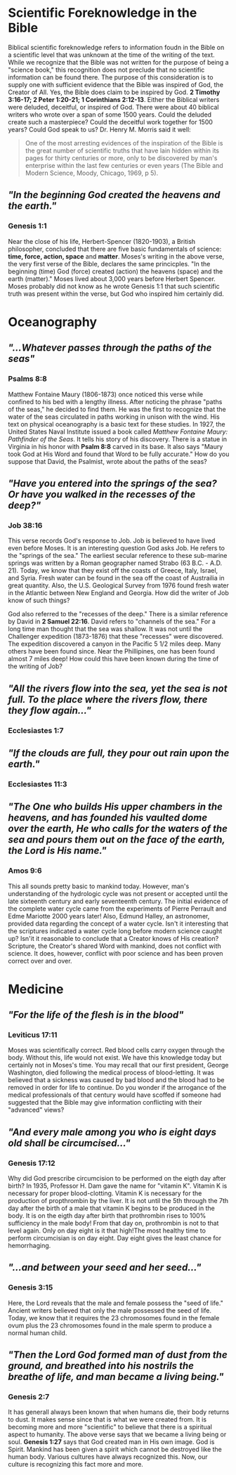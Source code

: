 # Scientific Foreknowledge in the Bible

Biblical scientific foreknowledge refers to information foudn in the Bible on a scientific level that was unknown at the time of the writing of the text. While we recognize that the Bible was not written for the purpose of being a "science book," this recognition does not preclude that no scientific information can be found there. The purpose of this consideration is to supply one with sufficient evidence that the Bible was inspired of God, the Creator of All. Yes, the Bible does claim to be inspired by God. **2 Timothy 3:16-17; 2 Peter 1:20-21; 1 Corinthians 2:12-13**. Either the Biblical writers were deluded, deceitful, or inspired of God. There were about 40 biblical writers who wrote over a span of some 1500 years. Could the deluded create such a masterpiece? Could the deceitful work together for 1500 years? Could God speak to us? Dr. Henry M. Morris said it well:

> One of the most arresting evidences of the inspiration of the Bible is the great number of scientific truths that have lain hidden within its pages for thirty centuries or more, only to be discovered by man's enterprise within the last few centuries or even years (The Bible and Modern Science, Moody, Chicago, 1969, p 5).

## _"In the beginning God created the heavens and the earth."_
### Genesis 1:1

Near the close of his life, Herbert-Spencer (1820-1903), a British philosopher, concluded that there are five basic fundamentals of science: **time, force, action, space** and **matter**. Moses's writing in the above verse, the very first verse of the Bible, declares the same princicples. "In the beginning (time) God (force) created (action) the heavens (space) and the earth (matter)." Moses lived about 3,000 years before Herbert Spencer. Moses probably did not know as he wrote Genesis 1:1 that such scientific truth was present within the verse, but God who inspired him certainly did.

# Oceanography

## _"...Whatever passes through the paths of the seas"_
### Psalms 8:8

Matthew Fontaine Maury (1806-1873) once noticed this verse while confined to his bed with a lengthy illness. After noticing the phrase "paths of the seas," he decided to find them. He was the first to recognize that the water of the seas circulated in paths working in unison with the wind. His text on physical oceanography is a basic text for these studies. In 1927, the United States Naval Institute issued a book called _Matthew Fontaine Maury: Pathfinder of the Seas_. It tells his story of his discovery. There is a statue in Virginia in his honor with **Psalm 8:8** carved in its base. It also says "Maury took God at His Word and found that Word to be fully accurate." How do you suppose that David, the Psalmist, wrote about the paths of the seas?

## _"Have you entered into the springs of the sea? Or have you walked in the recesses of the deep?"_
### Job 38:16

This verse records God's response to Job. Job is believed to have lived even before Moses. It is an interesting question God asks Job. He refers to the "springs of the sea." The earliest secular reference to these sub-marine springs was written by a Roman geographer named Strabo (63 B.C. - A.D. 21). Today, we know that they exist off the coasts of Greece, Italy, Israel, and Syria. Fresh water can be found in the sea off the coast of Austrailia in great quantity. Also, the U.S. Geological Survey from 1976 found fresh water in the Atlantic between New England and Georgia. How did the writer of Job know of such things?

God also referred to the "recesses of the deep." There is a similar reference by David in **2 Samuel 22:16**. David refers to "channels of the sea." For a long time man thought that the sea was shallow. It was not until the Challenger expedition (1873-1876) that these "recesses" were discovered. The expedition discovered a canyon in the Pacific 5 1/2 miles deep. Many others have been found since. Near the Phillipines, one has been found almost 7 miles deep! How could this have been known during the time of the writing of Job?

## _"All the rivers flow into the sea, yet the sea is not full. To the place where the rivers flow, there they flow again..."_
### Ecclesiastes 1:7

## _"If the clouds are full, they pour out rain upon the earth."_
### Ecclesiastes 11:3

## _"The One who builds His upper chambers in the heavens, and has founded his vaulted dome over the earth, He who calls for the waters of the sea and pours them out on the face of the earth, the Lord is His name."_
### Amos 9:6

This all sounds pretty basic to mankind today. However, man's understanding of the hydrologic cycle was not present or accepted until the late sixteenth century and early seventeenth century. The initial evidence of the complete water cycle came from the experiments of Pierre Perrault and Edme Mariotte 2000 years later! Also, Edmund Halley, an astronomer, provided data regarding the concept of a water cycle. Isn't it interesting that the scriptures indicated a water cycle long before modern science caught up? Isn'it it reasonable to conclude that a Creator knows of His creation? Scripture, the Creator's shared Word with mankind, does not conflict with science. It does, however, conflict with poor science and has been proven correct over and over.

# Medicine

## _"For the life of the flesh is in the blood"_
### Leviticus 17:11

Moses was scientifically correct. Red blood cells carry oxygen through the body. Without this, life would not exist. We have this knowledge today but certainly not in Moses's time. You may recall that our first president, George Washington, died following the medical process of blood-letting. It was believed that a sickness was caused by bad blood and the blood had to be removed in order for life to continue. Do you wonder if the arrogance of the medical professionals of that century would have scoffed if someone had suggested that the Bible may give information conflicting with their "advanced" views?

## _"And every male among you who is eight days old shall be circumcised..."_
### Genesis 17:12

Why did God prescribe circumcision to be performed on the eigth day after birth? In 1935, Professor H. Dam gave the name for "vitamin K". Vitamin K is necessary for proper blood-clotting. Vitamin K is necessary for the production of propthrombin by the liver. It is not until the 5th through the 7th day after the birth of a male that vitamin K begins to be produced in the body. It is on the eigth day after birth that prothrombin rises to 100% sufficiency in the male body! From that day on, prothrombin is not to that level again. Only on day eight is it that high!The most healthy time to perform circumcisian is on day eight. Day eight gives the least chance for hemorrhaging.

## _"...and between your seed and her seed..."_
### Genesis 3:15

Here, the Lord reveals that the male and female possess the "seed of life." Ancient writers believed that only the male possessed the seed of life. Today, we know that it requires the 23 chromosomes found in the female ovum plus the 23 chromosomes found in the male sperm to produce a normal human child.

## _"Then the Lord God formed man of dust from the ground, and breathed into his nostrils the breathe of life, and man became a living being."_
### Genesis 2:7

It has generall always been known that when humans die, their body returns to dust. It makes sense since that is what we were created from. It is becoming more and more "scientific" to believe that there is a spiritual aspect to humanity. The above verse says that we became a living being or soul. **Genesis 1:27** says that God created man in His own image. God is Spirit. Mankind has been given a spirit which cannot be destroyed like the human body. Various cultures have always recognized this. Now, our culture is recognizing this fact more and more.
